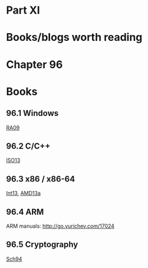 # Part XI
# Books/blogs worth reading


# Chapter 96
# Books

## 96.1 Windows
[RA09](Bibliography.md)

## 96.2 C/C++
[ISO13](Bibliography.md)

## 96.3 x86 / x86-64
[Int13](Bibliography.md), [AMD13a](Bibliography.md)

## 96.4 ARM
ARM manuals: http://go.yurichev.com/17024

## 96.5 Cryptography
[Sch94](Bibliography.md)
